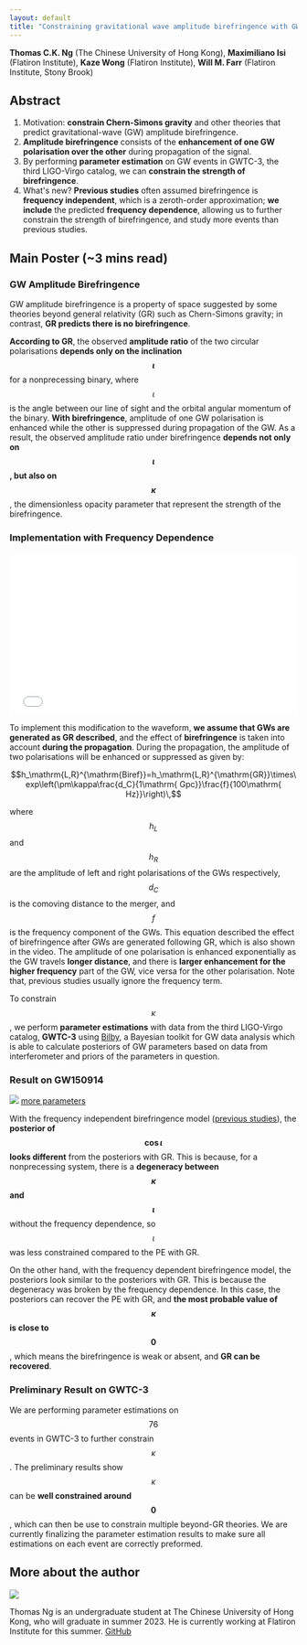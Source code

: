 ```yaml
---
layout: default
title: "Constraining gravitational wave amplitude birefringence with GWTC-3"
---
```


<script type="text/javascript" async
    src="https://cdn.mathjax.org/mathjax/latest/MathJax.js?config=TeX-MML-AM_CHTML">
</script>

**Thomas C.K. Ng** (The Chinese University of Hong Kong),
**Maximiliano Isi** (Flatiron Institute),
**Kaze Wong** (Flatiron Institute),
**Will M. Farr** (Flatiron Institute, Stony Brook)

## Abstract

1. Motivation: **constrain Chern-Simons gravity** and other theories that predict gravitational-wave (GW) amplitude birefringence.
2. **Amplitude birefringence** consists of the **enhancement of one GW polarisation over the other** during propagation of the signal.
3. By performing **parameter estimation** on GW events in GWTC-3, the third LIGO-Virgo catalog, we can **constrain the strength of birefringence**.
4. What's new? **Previous studies** often assumed birefringence is **frequency independent**, which is a zeroth-order approximation; **we include** the predicted **frequency dependence**, allowing us to further constrain the strength of birefringence, and study more events than previous studies.

## Main Poster (~3 mins read)

### GW Amplitude Birefringence

GW amplitude birefringence is a property of space suggested by some theories beyond general relativity (GR) such as Chern-Simons gravity;
in contrast, **GR predicts there is no birefringence**.

**According to GR**, the observed **amplitude ratio** of the two circular polarisations **depends only on the inclination $$\iota$$** for a nonprecessing binary,
where $$\iota$$ is the angle between our line of sight and the orbital angular momentum of the binary.
**With birefringence**, amplitude of one GW polarisation is enhanced while the other is suppressed during propagation of the GW.
As a result, the observed amplitude ratio under birefringence **depends not only on $$\iota$$, but also on $$\kappa$$**,
the dimensionless opacity parameter that represent the strength of the birefringence.

### Implementation with Frequency Dependence

<style>
.video-wrapper {
  position: relative;
  width: 100%;
  height: 0;
  padding-bottom: 56.25%;
}
.video-wrapper iframe {
  position: absolute;
  top: 0;
  left: 0;
  width: 100%;
  height: 100%;
  border: 0;
}
</style>

<div class="video-wrapper">
    <iframe src="{{site.baseurl}}/public/video/birefringence.mp4" allowfullscreen></iframe>
</div>

To implement this modification to the waveform, **we assume that GWs are generated as GR described**,
and the effect of **birefringence** is taken into account **during the propagation**.
During the propagation, the amplitude of two polarisations will be enhanced or suppressed as given by:

$$h_\mathrm{L,R}^{\mathrm{Biref}}=h_\mathrm{L,R}^{\mathrm{GR}}\times\exp\left(\pm\kappa\frac{d_C}{1\mathrm{ Gpc}}\frac{f}{100\mathrm{ Hz}}\right)\,$$

where $$h_L$$ and $$h_R$$ are the amplitude of left and right polarisations of the GWs respectively, $$d_C$$ is the comoving distance to the merger,
and $$f$$ is the frequency component of the GWs. This equation described the effect of birefringence after GWs are generated following GR,
which is also shown in the video. The amplitude of one polarisation is enhanced exponentially as the GW travels **longer distance**,
and there is **larger enhancement for the higher frequency** part of the GW, vice versa for the other polarisation.
Note that, previous studies usually ignore the frequency term.

To constrain $$\kappa$$, we perform **parameter estimations** with data from the third LIGO-Virgo catalog,
**GWTC-3** using <a href="https://lscsoft.docs.ligo.org/bilby/">Bilby</a>,
a Bayesian toolkit for GW data analysis which is able to calculate posteriors of GW parameters based on data from
interferometer and priors of the parameters in question.

### Result on GW150914

<img src="{{site.baseurl}}/public/image/GW150914_3_parameters.png"/> 
<a href="{{site.baseurl}}/public/image/GW150914_9_parameters.png">more parameters</a>

With the frequency independent birefringence model (<a href="https://arxiv.org/abs/2101.11153">previous studies</a>),
the **posterior of $$\cos\iota$$ looks different** from the posteriors with GR.
This is because, for a nonprecessing system, there is a **degeneracy between $$\kappa$$ and $$\iota$$** without the frequency dependence,
so $$\iota$$ was less constrained compared to the PE with GR.
<!-- **[MI: not only it was less constrained: there are some specific degeneracies between $$\kappa$$ and $$\iota$$---can you explain them?]** -->
On the other hand, with the frequency dependent birefringence model, the posteriors look similar to the posteriors with GR.
This is because the degeneracy was broken by the frequency dependence. In this case, the posteriors can recover the PE with GR,
and **the most probable value of $$\kappa$$ is close to $$0$$**, which means the birefringence is weak or absent, and **GR can be recovered**.

### Preliminary Result on GWTC-3

We are performing parameter estimations on $$76$$ events in GWTC-3 to further constrain $$\kappa$$.
The preliminary results show $$\kappa$$ can be **well constrained around $$0$$**,
which can then be use to constrain multiple beyond-GR theories.
We are currently finalizing the parameter estimation results to make sure all estimations on each event are correctly preformed.
<!-- **[MI: the most important thing to highlight is that the constraint on $$\kappa$$ is very tight]** -->

## More about the author

<img src="{{site.baseurl}}/public/image/Thomas.jpg"/> 

Thomas Ng is an undergraduate student at The Chinese University of Hong Kong, who will graduate in summer 2023.
He is currently working at Flatiron Institute for this summer. [GitHub](https://github.com/thomasckng)
